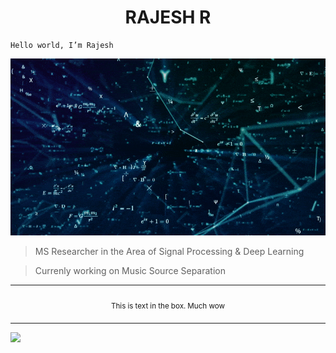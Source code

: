 
<h1 align="center">RAJESH R</h1>

```
Hello world, I’m Rajesh
```
<p align="center">
  <img  src="https://github.com/its-rajesh/its-rajesh/blob/main/math2.gif">
</p>

> MS Researcher in the Area of Signal Processing & Deep Learning

> Currenly working on Music Source Separation

<div align="center">
<table>
<tbody>
<td align="center">
<img width="1000" height="0"><br>
<sub>This is text in the box. Much wow</sub><br>
<img width="1000" height="0">
</td>
</tbody>
</table>
</div>


![](https://komarev.com/ghpvc/?username=its-rajesh&color=red&style=for-the-badge&label=VIEWERS+COUNT)


<!---
its-rajesh/its-rajesh is a ✨ special ✨ repository because its `README.md` (this file) appears on your GitHub profile.
You can click the Preview link to take a look at your changes.
--->
